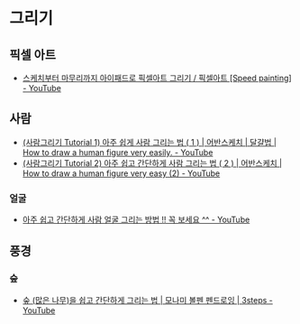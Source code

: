 # 그리기
## 픽셀 아트
- [스케치부터 마무리까지 아이패드로 픽셀아트 그리기 / 픽셀아트 [Speed painting] - YouTube](https://www.youtube.com/watch?v=YLaspJchNwI)
## 사람
- [(사람그리기 Tutorial 1) 아주 쉽게 사람 그리는 법 ( 1 ) | 어반스케치 | 달걀법 | How to draw a human figure very easily. - YouTube](https://www.youtube.com/watch?v=-SmeQMhzsfc)
- [(사람그리기 Tutorial 2) 아주 쉽고 간단하게 사람 그리는 법 ( 2 ) | 어반스케치 | How to draw a human figure very easy (2) - YouTube](https://www.youtube.com/watch?v=W_bLFPsZFcA)
### 얼굴
- [아주 쉽고 간단하게 사람 얼굴 그리는 방법 !! 꼭 보세요 ^^ - YouTube](https://www.youtube.com/watch?v=GLszeGbhf0w)

## 풍경
### 숲
- [숲 (많은 나무)을 쉽고 간단하게 그리는 법 | 모나미 볼펜 펜드로잉 | 3steps - YouTube](https://www.youtube.com/watch?v=uBJ_AvQuOGk)